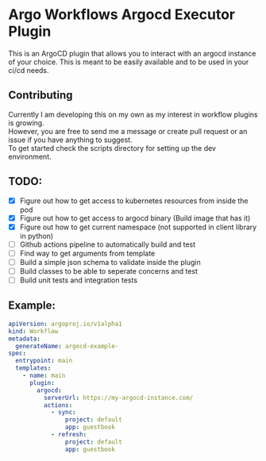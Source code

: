 <!-- This is an auto-generated file. DO NOT EDIT -->

# Argo Workflows Argocd Executor Plugin

This is an ArgoCD plugin that allows you to interact with an argocd instance of your choice.
This is meant to be easily available and to be used in your ci/cd needs.

## Contributing

Currently I am developing this on my own as my interest in workflow plugins is growing. <br>
However, you are free to send me a message or create pull request or an issue if you have anything to suggest. <br>
To get started check the scripts directory for setting up the dev environment.

## TODO:

- [x] Figure out how to get access to kubernetes resources from inside the pod
- [x] Figure out how to get access to argocd binary (Build image that has it)
- [x] Figure out how to get current namespace (not supported in client library in python)
- [ ] Github actions pipeline to automatically build and test
- [ ] Find way to get arguments from template
- [ ] Build a simple json schema to validate inside the plugin
- [ ] Build classes to be able to seperate concerns and test
- [ ] Build unit tests and integration tests

## Example:

```yaml
apiVersion: argoproj.io/v1alpha1
kind: Workflow
metadata:
  generateName: argocd-example-
spec:
  entrypoint: main
  templates:
    - name: main
      plugin:
        argocd:
          serverUrl: https://my-argocd-instance.com/
          actions:
            - sync:
                project: default
                app: guestbook
            - refresh:
                project: default
                app: guestbook
```

